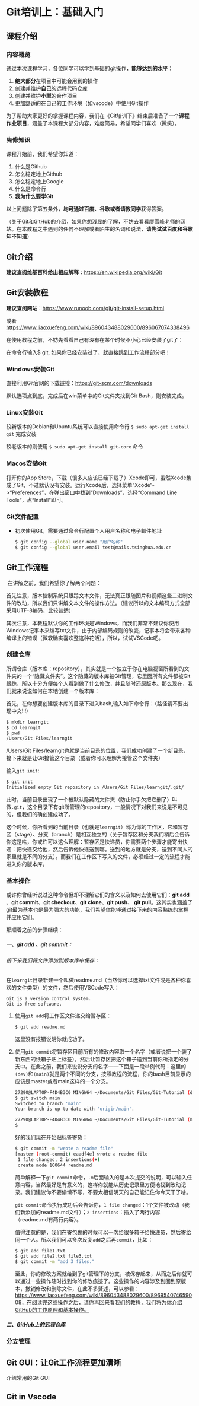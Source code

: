 # Git培训上：基础入门

## 课程介绍

### 内容概览

通过本次课程学习，各位同学可以学到基础的git操作，**能够达到的水平**：

1. **绝大部分**在项目中可能会用到的操作
2. 创建并维护**自己**的远程代码仓库
3. 创建并维护**小型**的合作项目
4. 更加舒适的在自己的工作环境（如vscode）中使用Git操作

为了帮助大家更好的掌握课程内容，我们在《Git培训下》结束后准备了一个**课程作业项目**，涵盖了本课程大部分内容，难度简易，希望同学们喜欢（微笑）。

### 先修知识

课程开始前，我们希望你知道：

1. 什么是Github
2. 怎么稳定地上Github
3. 怎么稳定地上Google
4. 什么是命令行
5. **我为什么要学Git**

以上问题除了第五条外，**均可通过百度、谷歌或者请教同学**获得答案。

（关于Git和GitHub的介绍，如果你想浅显的了解，不妨去看看廖雪峰老师的网站。在本教程之中遇到的任何不理解或者陌生的名词和说法，**请先试试百度和谷歌知不知道**）

## Git介绍

**建议查阅维基百科给出相应解释**：https://en.wikipedia.org/wiki/Git

## Git安装教程

**建议查阅网站**：https://www.runoob.com/git/git-install-setup.html

或者 https://www.liaoxuefeng.com/wiki/896043488029600/896067074338496

在使用教程之前，不妨先看看自己有没有在某个时候不小心已经安装了git了：

在命令行输入$ git, 如果你已经安装过了，就直接跳到工作流程部分吧！



### Windows安装Git

直接利用Git官网的下载链接：https://git-scm.com/downloads

默认选项点到底，完成后在win菜单中的Git文件夹找到Git Bash，则安装完成。



### Linux安装Git

较新版本的Debian和Ubuntu系统可以直接使用命令行 `$ sudo apt-get install git` 完成安装

较老版本的则使用  `$ sudo apt-get install git-core` 命令



### Macos安装Git

打开你的App Store，下载（很多人应该已经下载了）Xcode即可，虽然Xcode集成了Git，不过默认没有安装。运行Xcode后，选择菜单“Xcode”->“Preferences”，在弹出窗口中找到“Downloads”，选择“Command Line Tools”，点“Install”即可。



### Git文件配置

- 初次使用Git，需要通过命令行配置个人用户名称和电子邮件地址

  ```bash
  $ git config --global user.name "用户名称"
  $ git config --global user.email test@mails.tsinghua.edu.cn
  ```

## Git工作流程

​		在讲解之前，我们希望你了解两个问题：

首先注意，版本控制系统只跟踪文本文件，无法真正跟随图片和视频这些二进制文件的改动，所以我们只讲解文本文件的操作方法。（建议所以的文本编码方式全部采用UTF-8编码，比较普适）

其次注意，本教程默认你的工作环境是Windows，而我们非常不建议你使用Windows记事本来编写txt文件，由于内部编码规则的改变，记事本将会带来各种编译上的错误（微软确实喜欢整这种花活），所以，试试VSCode吧。

### 创建仓库

​		所谓仓库（版本库：repository），其实就是一个独立于你在电脑视窗所看到的文件夹的一个“隐藏文件夹”。这个隐藏的版本库被Git管理，它里面所有文件都被Git跟踪，所以十分方便每个人看到做了什么修改，并且随时还原版本。那么现在，我们就来说说如何在本地创建一个版本库：

首先，在你想要创建版本库的目录下进入bash,输入如下命令行：（路径请不要出现中文!!!)

```bash
$ mkdir learngit
$ cd learngit
$ pwd
/Users/Git Files/learngit
```

/Users/Git Files/learngit也就是当前目录的位置，我们成功创建了一个新目录，接下来就是让Git接管这个目录（或者你可以理解为接管这个文件夹）

输入`git init`:

```bash
$ git init
Initialized empty Git repository in /Users/Git Files/learngit/.git/
```

此时，当前目录出现了一个被默认隐藏的文件夹（防止你手欠把它删了）叫做`.git`，这个目录下有git所管理的repository，一般情况下对我们来说是不可见的，但我们的确创建成功了。

这个时候，你所看到的当前目录（也就是`learngit`）称为你的工作区，它和暂存区（stage）、分支（branch）是相互独立的（关于暂存区和分支我们稍后会告诉你这是啥，你或许可以这么理解：暂存区是快递员，你需要两个步骤才能寄出快递：把快递交给他，然后告诉他快递送到哪。送到的地方就是分支，送到不同人的家里就是不同的分支）。而我们在工作区下写入的文件，必须经过一定的流程才能进入你的版本库。

### 基本操作

或许你曾经听说过这种命令但却不理解它们的含义以及如何去使用它们：**git add** 、**git commit**、**git checkout**、**git clone**、**git push**、 **git pull**。这其实也涵盖了git最为基本也是最为强大的功能，我们希望你能够通过接下来的内容熟练的掌握并应用它们。

那顺着之前的步骤继续：

##### 一、**git add** 、**git commit**：

###### 接下来我们将文件添加到版本库中保存：

在`learngit`目录新建一个叫做readme.md（当然你可以选择txt文件或是各种你喜欢的文件类型）的文件，然后使用VSCode写入：

```
Git is a version control system.
Git is free software.
```

1. 使用`git add`将工作区文件递交给暂存区：

   ```bash
   $ git add readme.md
   ```

   这里没有报错说明你就成功了。

2. 使用`git commit`将暂存区目前所有的修改内容取一个名字（或者说把一个装了新东西的纸箱子贴上标签），然后让暂存区把这个箱子送到当前你所指定的分支中。在此之前，我们来说说分支的名字——下面是一段举例代码：这里的`(dev)`和`(main)`就是两个不同的分支，按照教程的流程，你的bash目前显示的应该是master或者main这样的一个分支。

   ```bash
   27290@LAPTOP-F4D4B3C0 MINGW64 ~/Documents/Git Files/Git-Tutorial (dev)
   $ git switch main
   Switched to branch 'main'
   Your branch is up to date with 'origin/main'.
   
   27290@LAPTOP-F4D4B3C0 MINGW64 ~/Documents/Git Files/Git-Tutorial (main)
   $
   ```

   好的我们现在开始贴标签寄货：

   ```bash
   $ git commit -m "wrote a readme file"
   [master (root-commit) eaadf4e] wrote a readme file
    1 file changed, 2 insertions(+)
    create mode 100644 readme.md
   ```

   简单解释一下`git commit`命令，`-m`后面输入的是本次提交的说明，可以输入任意内容，当然最好是有意义的，这样你就能从历史记录里方便地找到改动记录。我们建议你不要偷懒不写，不要太相信明天的自己能记住你今天干了啥。

   `git commit`命令执行成功后会告诉你，`1 file changed`：1个文件被改动（我们新添加的readme.md文件）；`2 insertions`：插入了两行内容（readme.md有两行内容）。

   值得注意的是，我们在寄包裹的时候可以一次给很多箱子给快递员，然后寄给同一个人。所以我们可以多次反复`add`之后再`commit`，比如：

   ```bash
   $ git add file1.txt
   $ git add file2.txt file3.txt
   $ git commit -m "add 3 files."
   ```

   至此，你的修改方案就给到了git管理下的分支，被保存起来，从而之后你就可以通过一些操作随时找到你的修改痕迹了。这些操作的内容涉及到回到原版本，撤销修改和删除文件，在此不多赘述，可以参看：https://www.liaoxuefeng.com/wiki/896043488029600/896954074659008，在阅读完这些操作之后，请你再回来看我们的教程，我们将为你介绍GitHub的工作原理和基本操作。

##### 二、GitHub上的远程仓库



### 分支管理 

## Git GUI：让Git工作流程更加清晰

介绍常用的Git GUI

## Git in Vscode

